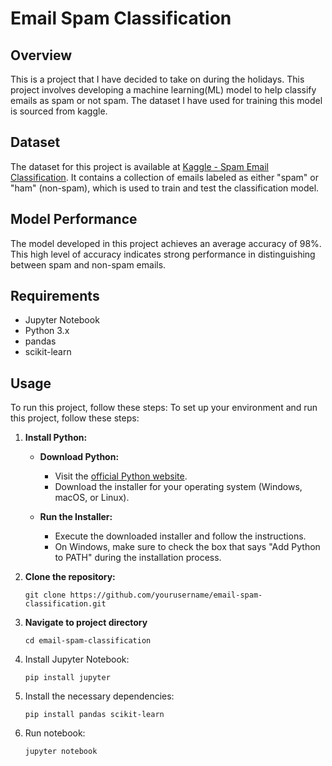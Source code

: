 ﻿# Email Spam Classification

## Overview

This is a project that I have decided to take on during the holidays. This project involves developing a machine learning(ML) model to help classify emails as spam or not spam. The dataset I have used for training this model is sourced from kaggle.

## Dataset

The dataset for this project is available at [Kaggle - Spam Email Classification](https://www.kaggle.com/datasets/ashfakyeafi/spam-email-classification). It contains a collection of emails labeled as either "spam" or "ham" (non-spam), which is used to train and test the classification model.

## Model Performance

The model developed in this project achieves an average accuracy of 98%. This high level of accuracy indicates strong performance in distinguishing between spam and non-spam emails.

## Requirements

- Jupyter Notebook
- Python 3.x
- pandas
- scikit-learn

## Usage

To run this project, follow these steps:
To set up your environment and run this project, follow these steps:

1. **Install Python:**

   - **Download Python:**

     - Visit the [official Python website](https://www.python.org/downloads/).
     - Download the installer for your operating system (Windows, macOS, or Linux).

   - **Run the Installer:**
     - Execute the downloaded installer and follow the instructions.
     - On Windows, make sure to check the box that says "Add Python to PATH" during the installation process.

2. **Clone the repository:**
   ```
   git clone https://github.com/yourusername/email-spam-classification.git
   ```
3. **Navigate to project directory**
   ```
   cd email-spam-classification
   ```
4. Install Jupyter Notebook:
   ```
   pip install jupyter
   ```
5. Install the necessary dependencies:
   ```
   pip install pandas scikit-learn
   ```
6. Run notebook:
   ```
   jupyter notebook
   ```

